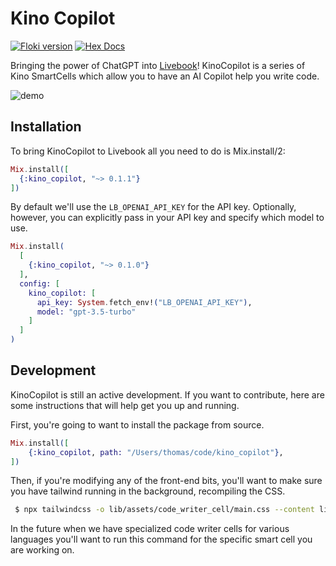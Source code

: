 # Kino Copilot

[![Floki version](https://img.shields.io/hexpm/v/kino_copilot.svg)](https://hex.pm/packages/kino_copilot)
[![Hex Docs](https://img.shields.io/badge/hex-docs-lightgreen.svg)](https://hexdocs.pm/kino_copilot/)

Bringing the power of ChatGPT into [Livebook](https://livebook.dev)!
KinoCopilot is a series of Kino SmartCells which allow you to have an AI Copilot help you write code.

![demo](https://github.com/thmsmlr/kino_copilot/assets/167206/4d38b1a3-4ca5-4898-a762-8170c6072aa9)

## Installation

To bring KinoCopilot to Livebook all you need to do is Mix.install/2:

```elixir
Mix.install([
  {:kino_copilot, "~> 0.1.1"}
])
```

By default we'll use the `LB_OPENAI_API_KEY` for the API key. 
Optionally, however, you can explicitly pass in your API key and specify which model to use. 

```elixir
Mix.install(
  [
    {:kino_copilot, "~> 0.1.0"}
  ], 
  config: [
    kino_copilot: [
      api_key: System.fetch_env!("LB_OPENAI_API_KEY"),
      model: "gpt-3.5-turbo"
    ]
  ]
)
```

## Development

KinoCopilot is still an active development.
If you want to contribute, here are some instructions that will help get you up and running.

First, you're going to want to install the package from source.

```elixir
Mix.install([
    {:kino_copilot, path: "/Users/thomas/code/kino_copilot"},
])
```

Then, if you're modifying any of the front-end bits, you'll want to make sure you have tailwind running in the background, recompiling the CSS. 

```bash
 $ npx tailwindcss -o lib/assets/code_writer_cell/main.css --content lib/assets/code_writer_cell/main.js --watch 
```

In the future when we have specialized code writer cells for various languages you'll want to run this command for the specific smart cell you are working on. 
